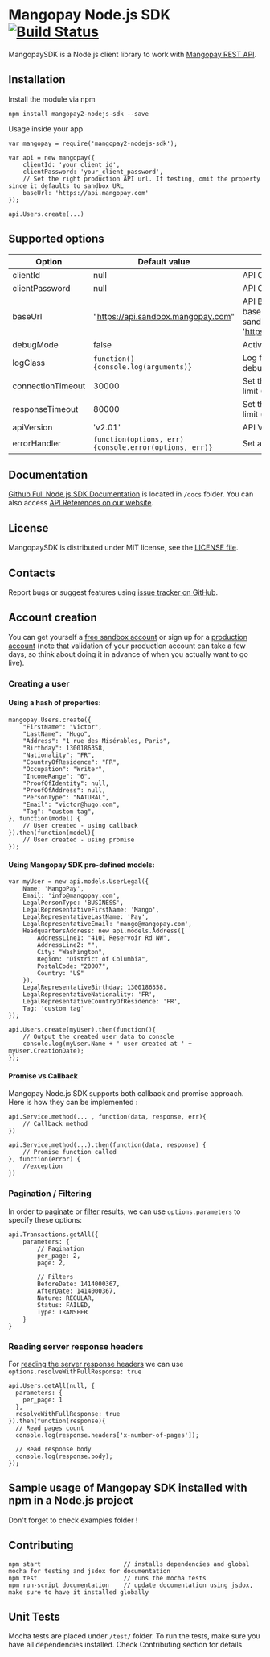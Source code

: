 Mangopay Node.js SDK [![Build Status](https://travis-ci.org/Mangopay/mangopay2-nodejs-sdk.svg?branch=master)](https://travis-ci.org/Mangopay/mangopay2-nodejs-sdk)
=================================================
MangopaySDK is a Node.js client library to work with [Mangopay REST API](http://docs.mangopay.com/api-references/).


Installation
-------------------------------------------------
Install the module via npm

    npm install mangopay2-nodejs-sdk --save

Usage inside your app

    var mangopay = require('mangopay2-nodejs-sdk');

    var api = new mangopay({
        clientId: 'your_client_id',
        clientPassword: 'your_client_password',
        // Set the right production API url. If testing, omit the property since it defaults to sandbox URL
        baseUrl: 'https://api.mangopay.com'
    });

    api.Users.create(...)

Supported options 
-------------------------------------------------
| Option    | Default value | Description |
| --------  | -----------   | ----------- |
|clientId   |null      | API Client Id|
|clientPassword|null| API Client Password|
|baseUrl|"https://api.sandbox.mangopay.com"| API Base URL. The fault base value points to sandbox. Production is 'https://api.mangopay.com'|
|debugMode|false| Active debugging|
|logClass|```function() {console.log(arguments)}```|Log function to be used for debug|
|connectionTimeout|30000|Set the connection timeout limit (in milliseconds)|
|responseTimeout|80000|Set the response timeout limit (in milliseconds)|
|apiVersion|'v2.01'|API Version|
|errorHandler|```function(options, err) {console.error(options, err)}```|Set a custom error handler

Documentation
-------------------------------------------------
[Github Full Node.js SDK Documentation](docs/README.md) is located in ``/docs`` folder.
You can also access [API References on our website](https://docs.mangopay.com/api-references/).

License
-------------------------------------------------
MangopaySDK is distributed under MIT license, see the [LICENSE file](LICENSE).

Contacts
-------------------------------------------------
Report bugs or suggest features using
[issue tracker on GitHub](https://github.com/Mangopay/mangopay2-nodejs-sdk/issues).

Account creation
-------------------------------------------------
You can get yourself a [free sandbox account](https://www.mangopay.com/signup/create-sandbox/) or sign up for a
[production account](https://www.mangopay.com/signup/production-account/) (note that validation of your production
account can take a few days, so think about doing it in advance of when you actually want to go live).

### Creating a user

#### Using a hash of properties:

    mangopay.Users.create({
        "FirstName": "Victor",
        "LastName": "Hugo",
        "Address": "1 rue des Misérables, Paris",
        "Birthday": 1300186358,
        "Nationality": "FR",
        "CountryOfResidence": "FR",
        "Occupation": "Writer",
        "IncomeRange": "6",
        "ProofOfIdentity": null,
        "ProofOfAddress": null,
        "PersonType": "NATURAL",
        "Email": "victor@hugo.com",
        "Tag": "custom tag",
    }, function(model) {
        // User created - using callback
    }).then(function(model){
        // User created - using promise
    });

#### Using Mangopay SDK pre-defined models:

    var myUser = new api.models.UserLegal({
        Name: 'MangoPay',
        Email: 'info@mangopay.com',
        LegalPersonType: 'BUSINESS',
        LegalRepresentativeFirstName: 'Mango',
        LegalRepresentativeLastName: 'Pay',
        LegalRepresentativeEmail: 'mango@mangopay.com',
        HeadquartersAddress: new api.models.Address({
            AddressLine1: "4101 Reservoir Rd NW",
            AddressLine2: "",
            City: "Washington",
            Region: "District of Columbia",
            PostalCode: "20007",
            Country: "US"
        }),
        LegalRepresentativeBirthday: 1300186358,
        LegalRepresentativeNationality: 'FR',
        LegalRepresentativeCountryOfResidence: 'FR',
        Tag: 'custom tag'
    });

    api.Users.create(myUser).then(function(){
        // Output the created user data to console
        console.log(myUser.Name + ' user created at ' + myUser.CreationDate);
    });

#### Promise vs Callback
Mangopay Node.js SDK supports both callback and promise approach.
Here is how they can be implemented :

    api.Service.method(... , function(data, response, err){
        // Callback method
    })

    api.Service.method(...).then(function(data, response) {
        // Promise function called
    }, function(error) {
        //exception
    })


### Pagination / Filtering
In order to [paginate](https://docs.mangopay.com/api-references/pagination/) or [filter](https://docs.mangopay.com/api-references/sort-lists/) results,
we can use ``options.parameters`` to specify these options:

    api.Transactions.getAll({
        parameters: {
            // Pagination
            per_page: 2,
            page: 2,

            // Filters
            BeforeDate: 1414000367,
            AfterDate: 1414000367,
            Nature: REGULAR,
            Status: FAILED,
            Type: TRANSFER
        }
    }

### Reading server response headers
For [reading the server response headers](examples/readResponseHeaders.js) we can use ``options.resolveWithFullResponse: true``

    api.Users.getAll(null, {
      parameters: {
        per_page: 1
      },
      resolveWithFullResponse: true
    }).then(function(response){
      // Read pages count
      console.log(response.headers['x-number-of-pages']);

      // Read response body
      console.log(response.body);
    });

Sample usage of Mangopay SDK installed with npm in a Node.js project
-------------------------------------------------
Don't forget to check examples folder !

Contributing
-------------------------------------------------
    npm start                       // installs dependencies and global mocha for testing and jsdox for documentation
    npm test                        // runs the mocha tests
    npm run-script documentation    // update documentation using jsdox, make sure to have it installed globally

Unit Tests
-------------------------------------------------
Mocha tests are placed under ``/test/`` folder. To run the tests, make sure you have all dependencies installed.
Check Contributing section for details.
